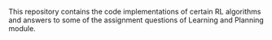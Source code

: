 This repository contains the code implementations of certain RL algorithms and answers to some of the assignment questions of Learning and Planning module.
